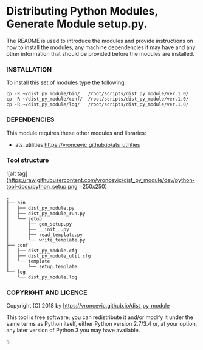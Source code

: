 # Distributing Python Modules, Generate Module setup.py.

The README is used to introduce the modules and provide instructions on
how to install the modules, any machine dependencies it may have and any
other information that should be provided before the modules are installed.

### INSTALLATION

To install this set of modules type the following:

```
cp -R ~/dist_py_module/bin/   /root/scripts/dist_py_module/ver.1.0/
cp -R ~/dist_py_module/conf/  /root/scripts/dist_py_module/ver.1.0/
cp -R ~/dist_py_module/log/   /root/scripts/dist_py_module/ver.1.0/
```

### DEPENDENCIES

This module requires these other modules and libraries:

* ats_utilities https://vroncevic.github.io/ats_utilities

### Tool structure

![alt tag](https://raw.githubusercontent.com/vroncevic/dist_py_module/dev/python-tool-docs/python_setup.png =250x250)

```
.
├── bin
│   ├── dist_py_module.py
│   ├── dist_py_module_run.py
│   └── setup
│       ├── gen_setup.py
│       ├── __init__.py
│       ├── read_template.py
│       └── write_template.py
├── conf
│   ├── dist_py_module.cfg
│   ├── dist_py_module_util.cfg
│   └── template
│       └── setup.template
└── log
    └── dist_py_module.log
```

### COPYRIGHT AND LICENCE

Copyright (C) 2018 by https://vroncevic.github.io/dist_py_module

This tool is free software; you can redistribute it and/or modify
it under the same terms as Python itself, either Python version 2.7/3.4 or,
at your option, any later version of Python 3 you may have available.

:sparkles:

